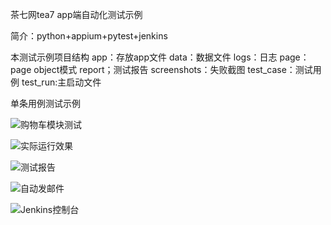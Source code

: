 茶七网tea7 app端自动化测试示例

简介：python+appium+pytest+jenkins

本测试示例项目结构
	app：存放app文件
	data：数据文件
	logs：日志
	page：page object模式
	report；测试报告
	screenshots：失败截图
	test_case：测试用例
	test_run:主启动文件


单条用例测试示例

![购物车模块测试]()

![实际运行效果]()

![测试报告]()

![自动发邮件]()

![Jenkins控制台]()

